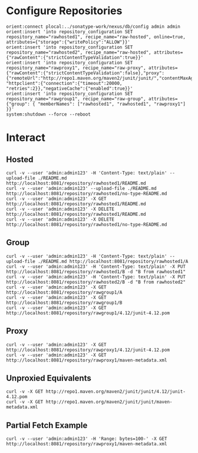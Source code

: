 <!--

    Sonatype Nexus (TM) Open Source Version
    Copyright (c) 2008-present Sonatype, Inc.
    All rights reserved. Includes the third-party code listed at http://links.sonatype.com/products/nexus/oss/attributions.

    This program and the accompanying materials are made available under the terms of the Eclipse Public License Version 1.0,
    which accompanies this distribution and is available at http://www.eclipse.org/legal/epl-v10.html.

    Sonatype Nexus (TM) Professional Version is available from Sonatype, Inc. "Sonatype" and "Sonatype Nexus" are trademarks
    of Sonatype, Inc. Apache Maven is a trademark of the Apache Software Foundation. M2eclipse is a trademark of the
    Eclipse Foundation. All other trademarks are the property of their respective owners.

-->
# Configure Repositories

    orient:connect plocal:../sonatype-work/nexus/db/config admin admin
    orient:insert 'into repository_configuration SET repository_name="rawhosted1", recipe_name="raw-hosted", online=true, attributes={"storage":{"writePolicy":"ALLOW"}}'
    orient:insert 'into repository_configuration SET repository_name="rawhosted2", recipe_name="raw-hosted", attributes={"rawContent":{"strictContentTypeValidation":true}}'
    orient:insert 'into repository_configuration SET repository_name="rawproxy1", recipe_name="raw-proxy", attributes={"rawContent":{"strictContentTypeValidation":false},"proxy":{"remoteUrl":"http://repo1.maven.org/maven2/junit/junit/","contentMaxAge":120}, "httpclient":{"connection":{"timeout":20000, "retries":2}},"negativeCache":{"enabled":true}}'
    orient:insert 'into repository_configuration SET repository_name="rawgroup1", recipe_name="raw-group", attributes={"group": { "memberNames": ["rawhosted1", "rawhosted1", "rawproxy1"] }}'
    system:shutdown --force --reboot

# Interact

## Hosted

    curl -v --user 'admin:admin123' -H 'Content-Type: text/plain' --upload-file ./README.md http://localhost:8081/repository/rawhosted1/README.md
    curl -v --user 'admin:admin123' --upload-file ./README.md http://localhost:8081/repository/rawhosted1/no-type-README.md
    curl -v --user 'admin:admin123' -X GET http://localhost:8081/repository/rawhosted1/README.md
    curl -v --user 'admin:admin123' -X DELETE http://localhost:8081/repository/rawhosted1/README.md
    curl -v --user 'admin:admin123' -X DELETE http://localhost:8081/repository/rawhosted1/no-type-README.md

## Group

    curl -v --user 'admin:admin123' -H 'Content-Type: text/plain' --upload-file ./README.md http://localhost:8081/repository/rawhosted1/A
    curl -v --user 'admin:admin123' -H 'Content-Type: text/plain' -X PUT http://localhost:8081/repository/rawhosted1/B -d "B from rawhosted1"
    curl -v --user 'admin:admin123' -H 'Content-Type: text/plain' -X PUT http://localhost:8081/repository/rawhosted2/B -d "B from rawhosted2"
    curl -v --user 'admin:admin123' -X GET http://localhost:8081/repository/rawgroup1/A
    curl -v --user 'admin:admin123' -X GET http://localhost:8081/repository/rawgroup1/B
    curl -v --user 'admin:admin123' -X GET http://localhost:8081/repository/rawgroup1/4.12/junit-4.12.pom

## Proxy

    curl -v --user 'admin:admin123' -X GET http://localhost:8081/repository/rawproxy1/4.12/junit-4.12.pom
    curl -v --user 'admin:admin123' -X GET http://localhost:8081/repository/rawproxy1/maven-metadata.xml

## Unproxied Equivalents

    curl -v -X GET http://repo1.maven.org/maven2/junit/junit/4.12/junit-4.12.pom
    curl -v -X GET http://repo1.maven.org/maven2/junit/junit/maven-metadata.xml

## Partial Fetch Example

    curl -v --user 'admin:admin123' -H 'Range: bytes=100-' -X GET http://localhost:8081/repository/rawproxy1/maven-metadata.xml
